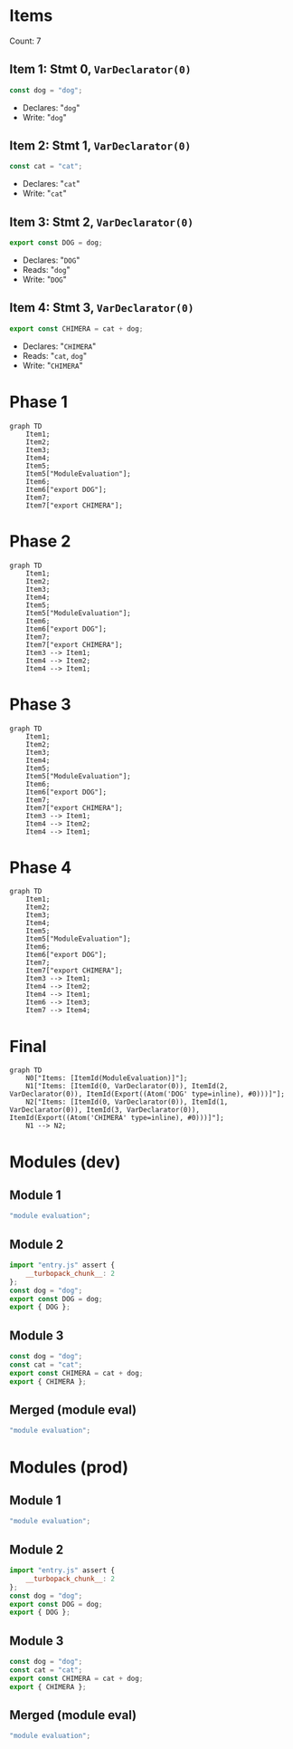 # Items

Count: 7

## Item 1: Stmt 0, `VarDeclarator(0)`

```js
const dog = "dog";
```

- Declares: "`dog`"
- Write: "`dog`"

## Item 2: Stmt 1, `VarDeclarator(0)`

```js
const cat = "cat";
```

- Declares: "`cat`"
- Write: "`cat`"

## Item 3: Stmt 2, `VarDeclarator(0)`

```js
export const DOG = dog;
```

- Declares: "`DOG`"
- Reads: "`dog`"
- Write: "`DOG`"

## Item 4: Stmt 3, `VarDeclarator(0)`

```js
export const CHIMERA = cat + dog;
```

- Declares: "`CHIMERA`"
- Reads: "`cat`, `dog`"
- Write: "`CHIMERA`"

# Phase 1

```mermaid
graph TD
    Item1;
    Item2;
    Item3;
    Item4;
    Item5;
    Item5["ModuleEvaluation"];
    Item6;
    Item6["export DOG"];
    Item7;
    Item7["export CHIMERA"];
```

# Phase 2

```mermaid
graph TD
    Item1;
    Item2;
    Item3;
    Item4;
    Item5;
    Item5["ModuleEvaluation"];
    Item6;
    Item6["export DOG"];
    Item7;
    Item7["export CHIMERA"];
    Item3 --> Item1;
    Item4 --> Item2;
    Item4 --> Item1;
```

# Phase 3

```mermaid
graph TD
    Item1;
    Item2;
    Item3;
    Item4;
    Item5;
    Item5["ModuleEvaluation"];
    Item6;
    Item6["export DOG"];
    Item7;
    Item7["export CHIMERA"];
    Item3 --> Item1;
    Item4 --> Item2;
    Item4 --> Item1;
```

# Phase 4

```mermaid
graph TD
    Item1;
    Item2;
    Item3;
    Item4;
    Item5;
    Item5["ModuleEvaluation"];
    Item6;
    Item6["export DOG"];
    Item7;
    Item7["export CHIMERA"];
    Item3 --> Item1;
    Item4 --> Item2;
    Item4 --> Item1;
    Item6 --> Item3;
    Item7 --> Item4;
```

# Final

```mermaid
graph TD
    N0["Items: [ItemId(ModuleEvaluation)]"];
    N1["Items: [ItemId(0, VarDeclarator(0)), ItemId(2, VarDeclarator(0)), ItemId(Export((Atom('DOG' type=inline), #0)))]"];
    N2["Items: [ItemId(0, VarDeclarator(0)), ItemId(1, VarDeclarator(0)), ItemId(3, VarDeclarator(0)), ItemId(Export((Atom('CHIMERA' type=inline), #0)))]"];
    N1 --> N2;
```

# Modules (dev)

## Module 1

```js
"module evaluation";
```

## Module 2

```js
import "entry.js" assert {
    __turbopack_chunk__: 2
};
const dog = "dog";
export const DOG = dog;
export { DOG };

```

## Module 3

```js
const dog = "dog";
const cat = "cat";
export const CHIMERA = cat + dog;
export { CHIMERA };
```

## Merged (module eval)

```js
"module evaluation";
```

# Modules (prod)

## Module 1

```js
"module evaluation";
```

## Module 2

```js
import "entry.js" assert {
    __turbopack_chunk__: 2
};
const dog = "dog";
export const DOG = dog;
export { DOG };

```

## Module 3

```js
const dog = "dog";
const cat = "cat";
export const CHIMERA = cat + dog;
export { CHIMERA };
```

## Merged (module eval)

```js
"module evaluation";
```
